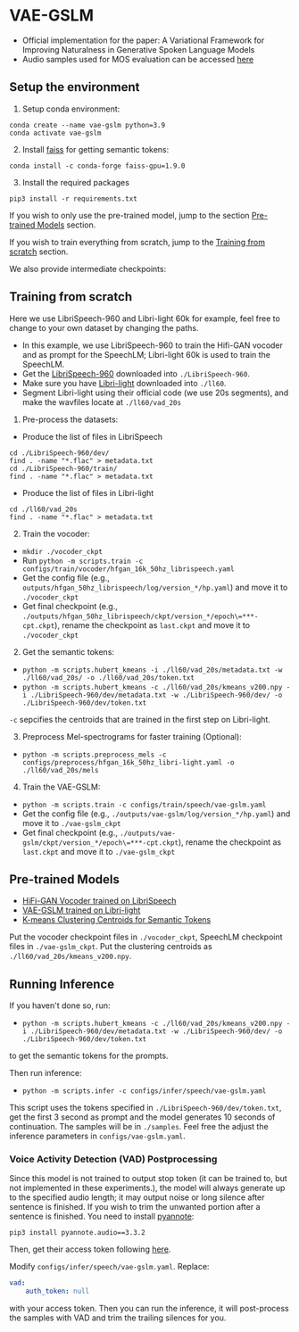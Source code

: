 # VAE-GSLM
- Official implementation for the paper: A Variational Framework for Improving Naturalness in Generative Spoken Language Models
- Audio samples used for MOS evaluation can be accessed [here](https://cmu.box.com/s/irzoqoj4za0gww3sl7nby18flxcb9ruj) 

## Setup the environment

1. Setup conda environment:
```
conda create --name vae-gslm python=3.9
conda activate vae-gslm
```

2. Install [faiss](https://github.com/facebookresearch/faiss) for getting semantic tokens:
```
conda install -c conda-forge faiss-gpu=1.9.0
```

3. Install the required packages
```
pip3 install -r requirements.txt
```

If you wish to only use the pre-trained model, jump to the section [Pre-trained Models](#pre-trained-models) section. 

If you wish to train everything from scratch, jump to the [Training from scratch](#training-from-scratch) section.

We also provide intermediate checkpoints: 

## Training from scratch
Here we use LibriSpeech-960 and Libri-light 60k for example, feel free to change to your own dataset by changing the paths.

- In this example, we use LibriSpeech-960 to train the Hifi-GAN vocoder and as prompt for the SpeechLM; Libri-light 60k is used to train the SpeechLM. 
- Get the [LibriSpeech-960](https://www.openslr.org/12) downloaded into `./LibriSpeech-960`.
- Make sure you have [Libri-light](https://github.com/facebookresearch/libri-light/tree/main/data_preparation) downloaded into `./ll60`.
- Segment Libri-light using their official code (we use 20s segments), and make the wavfiles locate at `./ll60/vad_20s`

1. Pre-process the datasets:
 - Produce the list of files in LibriSpeech
```
cd ./LibriSpeech-960/dev/
find . -name "*.flac" > metadata.txt
cd ./LibriSpeech-960/train/
find . -name "*.flac" > metadata.txt
```
 - Produce the list of files in Libri-light
```
cd ./ll60/vad_20s
find . -name "*.flac" > metadata.txt
```

2. Train the vocoder: 
 - `mkdir ./vocoder_ckpt`
 - Run `python -m scripts.train -c configs/train/vocoder/hfgan_16k_50hz_librispeech.yaml`
 - Get the config file (e.g., `outputs/hfgan_50hz_librispeech/log/version_*/hp.yaml`) and move it to `./vocoder_ckpt`
 - Get final checkpoint (e.g., `./outputs/hfgan_50hz_librispeech/ckpt/version_*/epoch\=***-cpt.ckpt`), rename the checkpoint as `last.ckpt` and move it to `./vocoder_ckpt`

2. Get the semantic tokens:
 - `python -m scripts.hubert_kmeans -i ./ll60/vad_20s/metadata.txt -w ./ll60/vad_20s/ -o ./ll60/vad_20s/token.txt`
 - `python -m scripts.hubert_kmeans -c ./ll60/vad_20s/kmeans_v200.npy -i ./LibriSpeech-960/dev/metadata.txt -w ./LibriSpeech-960/dev/ -o ./LibriSpeech-960/dev/token.txt`

 `-c` sepcifies the centroids that are trained in the first step on Libri-light.

3. Preprocess Mel-spectrograms for faster training (Optional):
 - `python -m scripts.preprocess_mels -c configs/preprocess/hfgan_16k_50hz_libri-light.yaml -o ./ll60/vad_20s/mels`

4. Train the VAE-GSLM:
 - `python -m scripts.train -c configs/train/speech/vae-gslm.yaml`
 - Get the config file (e.g., `./outputs/vae-gslm/log/version_*/hp.yaml`) and move it to `./vae-gslm_ckpt`
 - Get final checkpoint (e.g., `./outputs/vae-gslm/ckpt/version_*/epoch\=***-cpt.ckpt`), rename the checkpoint as `last.ckpt` and move it to `./vae-gslm_ckpt`

## Pre-trained Models
- [HiFi-GAN Vocoder trained on LibriSpeech](https://cmu.box.com/s/tp53v4wnfue4qkyhif7rk7uc4u9m6lqr)
- [VAE-GSLM trained on Libri-light](https://cmu.box.com/s/vtfu43d6rkcishfb1q8gixuy3zkc39wj)
- [K-means Clustering Centroids for Semantic Tokens](https://cmu.box.com/s/n2aehj837a6ivdz5mmrx0tpc49zhqxt3)

Put the vocoder checkpoint files in `./vocoder_ckpt`, SpeechLM checkpoint files in `./vae-gslm_ckpt`.
Put the clustering centroids as `./ll60/vad_20s/kmeans_v200.npy`.

## Running Inference
If you haven't done so, run:
 - `python -m scripts.hubert_kmeans -c ./ll60/vad_20s/kmeans_v200.npy -i ./LibriSpeech-960/dev/metadata.txt -w ./LibriSpeech-960/dev/ -o ./LibriSpeech-960/dev/token.txt`

to get the semantic tokens for the prompts.

Then run inference:
- `python -m scripts.infer -c configs/infer/speech/vae-gslm.yaml`

This script uses the tokens specified in `./LibriSpeech-960/dev/token.txt`, get the first 3 second as prompt and the model generates 10 seconds of continuation. The samples will be in `./samples`. Feel free the adjust the inference parameters in `configs/vae-gslm.yaml`.

### Voice Activity Detection (VAD) Postprocessing
Since this model is not trained to output stop token (it can be trained to, but not implemented in these experiments.), the model will always generate up to the specified audio length; it may output noise or long silence after sentence is finished. If you wish to trim the unwanted portion after a sentence is finished. You need to install [pyannote](https://github.com/pyannote/pyannote-audio):
```
pip3 install pyannote.audio==3.3.2
```
Then, get their access token following [here](https://github.com/pyannote/pyannote-audio?tab=readme-ov-file#tldr).

Modify `configs/infer/speech/vae-gslm.yaml`. Replace:
```yaml
vad:
    auth_token: null
```
with your access token. Then you can run the inference, it will post-process the samples with VAD and trim the trailing silences for you.

